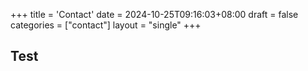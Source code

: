 +++
title = 'Contact'
date = 2024-10-25T09:16:03+08:00
draft = false
categories = ["contact"]
layout = "single"
+++

## Test